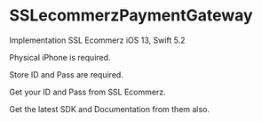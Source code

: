 # SSLecommerzPaymentGateway

Implementation SSL Ecommerz iOS 13, Swift 5.2

Physical iPhone is required.

Store ID and Pass are required.

Get your ID and Pass from SSL Ecommerz.

Get the latest SDK and Documentation from them also.